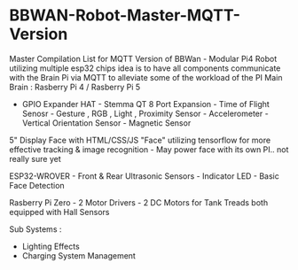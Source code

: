 # BBWAN-Robot-Master-MQTT-Version
Master Compilation List for MQTT Version of BBWan - Modular Pi4 Robot utilizing multiple esp32 chips 
idea is to have all components communicate with the Brain Pi via MQTT to alleviate some of the workload of the PI
Main Brain : Rasberry Pi 4 / Rasberry Pi 5
   - GPIO Expander HAT
         - Stemma QT 8 Port Expansion
               - Time of Flight Senosr
               - Gesture , RGB , Light , Proximity Sensor
               - Accelerometer
               - Vertical Orientation Sensor
               - Magnetic Sensor

5" Display Face with HTML/CSS/JS "Face" utilizing tensorflow for more effective tracking & image recognition
    - May power face with its own PI.. not really sure yet
    
ESP32-WROVER 
    - Front & Rear Ultrasonic Sensors
    - Indicator LED
    - Basic Face Detection

Rasberry Pi Zero 
    - 2 Motor Drivers 
          - 2 DC Motors for Tank Treads both equipped with Hall Sensors


Sub Systems : 
- Lighting Effects
- Charging System Management 

